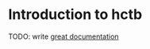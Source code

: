 # Introduction to hctb

TODO: write [great documentation](http://jacobian.org/writing/what-to-write/)
